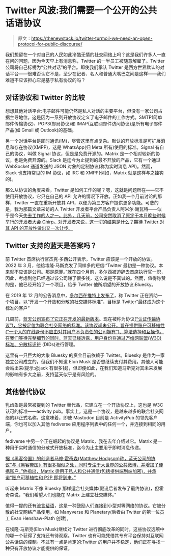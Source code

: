 # Twitter 风波:我们需要一个公开的公共话语协议

> 原文：<https://thenewstack.io/twitter-turmoil-we-need-an-open-protocol-for-public-discourse/>

我们想留在一个对自己的人民如此冷酷无情的社交网络上吗？这是我们许多人一直在问的问题，因为今天早上有消息称，Twitter 的一半员工被随意解雇了。Twitter 公司将自己标榜为“公共对话”的平台。即使我们承认 Twitter 是西方世界默认的对话平台——很难否认它不是，至少在记者、名人和普通大嘴巴之间是这样——我们难道不应该担心它是基于私有协议的吗？

## 对话协议和 Twitter 的比较

想想其他对话平台:电子邮件可能仍然是私人对话的主要平台，但没有一家公司占据主导地位。这是因为一系列开放协议定义了电子邮件的工作方式。SMTP(简单邮件传输协议)、POP3(邮局协议)和 IMAP(互联网邮件访问协议)是所有电子邮件产品(如 Gmail 或 Outlook)的基础。

另一个对话平台是即时通讯(IM)，尽管这里有点复杂。默认的开放标准是可扩展消息和存在协议(XMPP)，这是 WhatsApp(归 Meta 所有)使用的标准。Signal 有自己的协议，叫做 Signal 协议，但是是免费开源的。Matrix 是一个相对较新的协议，也是免费开源的。Slack 是迄今为止提到的最不开放的产品，它有一个通过 WebSocket 通道发送的 JSON 对象的定制协议(称为实时消息 API)。然而，Slack 也支持常见的 IM 协议，如 IRC 和 XMPP(例如，Matrix 就是这样与之挂钩的)。

那么从协议的角度来看，Twitter 是如何工作的呢？嗯，这就是问题所在——它不使用开放协议，它只在自己的 API 允许的情况下开放。正如我一个月前讨论的那样，Twitter 一直在重新开放其 API，以便为第三方客户提供更多功能。可悲的是，我为那篇文章采访的人 Twitter 开发者平台产品负责人阿米尔·谢瓦特——似乎是今天[失去工作的人之一。此外，几天前，](https://twitter.com/ashevat/status/1588394005112688641)[公司突然取消了原定于本月晚些时候举行的开发者大会 Chirp。对开发者来说，这一切的结果是什么？期待 Twitter 对其 API 的开放性做出又一次让步。](https://twitter.com/TwitterDev/status/1587946525245816832)

## Twitter 支持的蓝天是答案吗？

前 Twitter 首席执行官杰克·多西公开表示，Twitter 应该是一个开放的协议。2022 年 3 月，他给埃隆·马斯克发了同样多的短信:“Twitter 最初是一种协议。本来就不应该是公司。那是原罪。”就在四个月前，多尔西被迫辞去首席执行官一职，因此，考虑到他已经通过该公司赚了很多钱，这么说是不真诚的。然而，值得称赞的是，他已经开始了一个项目，给予 Twitter 他所期望的开放协议:Bluesky。

在 2019 年 12 月的公告消息中，[多尔西在推特上发布了](https://twitter.com/jack/status/1204766078468911106)，称 Twitter 正在资助一个项目，以“开发一个开放和分散的社交媒体标准”，目标是 Twitter“最终成为这个标准的客户”

几周前，[蓝天公司宣布了它正在开发的最新版本](https://blueskyweb.xyz/blog/10-18-2022-the-at-protocol)。现在被称为协议[(“认证传输协议”)，它被定位为联合社交网络的标准。该协议尚未公开，旨在提供账户可移植性(“一个人的在线身份不应由对其用户不负责任的公司拥有”)、算法选择和互操作。在我们等待完整细节的同时，蓝天已经透露，用户身份将通过万维网联盟(W3C)标准、](https://atproto.com/)[分散标识符](https://thenewstack.io/did-you-hear-decentralized-identifiers-are-coming/) (DIDs)进行管理。

这里有一只巨大的大象 Bluesky 的资金目前依赖于 Twitter。Bluesky 是作为一家独立公司成立的，但我们不知道 Elon Musk 是否想继续支付其费用。其他人可能会站出来(提示:@jack 有很多钱)，但即便如此，在我们知道马斯克对其未来发展的影响有多大之前，支持蓝天似乎是有风险的。

## 其他替代协议

乳齿象是最常被提到的 Twitter 替代品，它建立在一个开放协议上，这也是 W3C 认可的标准——activity pub。事实上，这是一个协议，是越来越多的联合社交网络的非正式名称。这意味着，即使 Mastodon 目前是 ActivityPub 的领先客户端，你也可以加入其他 fediverse 应用程序列表中的任何一个，并连接到相同的用户。

fediverse 中另一个正在崛起的协议是 Matrix，我在去年介绍过它。Matrix 是一种用于实时通信的分散式开放标准，迄今为止主要用于即时消息传递。

[据《黑客帝国》的创造者马修·霍奇森(Matthew Hodgson)称，蓝天公司的协议“与《黑客帝国》有很多相似之处，同时专注于大世界的公共微博，并增加了便携账户。”他指出，Matrix 适用于私人和公共通信(包括提供端到端加密)，并承诺“账户可移植性和 P2P 即将到来。”](https://twitter.com/ara4n/status/1587745336348516353)

听起来 Matrix 不像 Bluesky 那样适合社交媒体(假设后者发布了最终协议)，但霍奇森说，“我们希望人们也能在 Matrix 上建立社交媒体。”

值得一提的还有[流言蜚语](https://thenewstack.io/scuttlebutt-decentralize-and-escape-the-social-media-rat-race/)，这是一种鼓励人们连接到小型对等网络的协议。它被分散的社交网络产品使用，如 Manyverse 和 Planetary(后者由 Twitter 的第一位员工 Evan Henshaw-Plath 创建)。

在埃隆·马斯克(Elon Musk)继续对 Twitter 进行彻底改革的同时，这些协议选项中的哪一个获得了支持还有待观察。Twitter 也有可能凭借其专有平台保持对互联网公共话语的控制。不过有一点是肯定的:Twitter 的用户并不稳定，他们正在寻找一种只有开放协议才能提供的保证。

<svg xmlns:xlink="http://www.w3.org/1999/xlink" viewBox="0 0 68 31" version="1.1"><title>Group</title> <desc>Created with Sketch.</desc></svg>